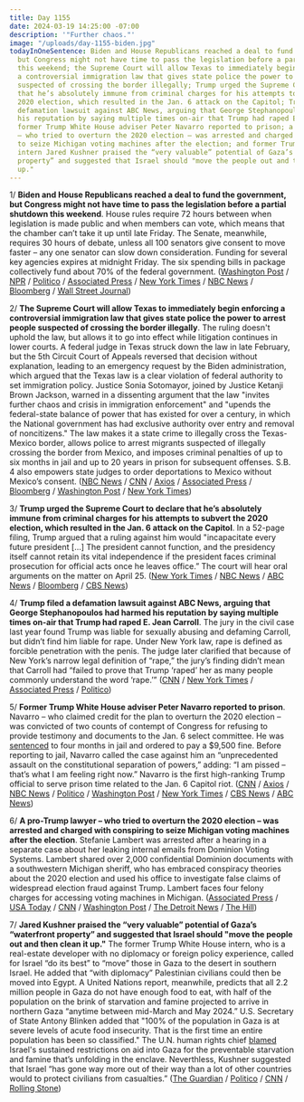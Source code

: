 ```yaml
---
title: Day 1155
date: 2024-03-19 14:25:00 -07:00
description: '"Further chaos."'
image: "/uploads/day-1155-biden.jpg"
todayInOneSentence: Biden and House Republicans reached a deal to fund the government,
  but Congress might not have time to pass the legislation before a partial shutdown
  this weekend; the Supreme Court will allow Texas to immediately begin enforcing
  a controversial immigration law that gives state police the power to arrest people
  suspected of crossing the border illegally; Trump urged the Supreme Court to declare
  that he’s absolutely immune from criminal charges for his attempts to subvert the
  2020 election, which resulted in the Jan. 6 attack on the Capitol; Trump filed a
  defamation lawsuit against ABC News, arguing that George Stephanopoulos had harmed
  his reputation by saying multiple times on-air that Trump had raped E. Jean Carroll;
  former Trump White House adviser Peter Navarro reported to prison; a pro-Trump lawyer
  – who tried to overturn the 2020 election – was arrested and charged with conspiring
  to seize Michigan voting machines after the election; and former Trump White House
  intern Jared Kushner praised the “very valuable” potential of Gaza’s “waterfront
  property” and suggested that Israel should "move the people out and then clean it
  up."
---
```


1/ **Biden and House Republicans reached a deal to fund the government, but Congress might not have time to pass the legislation before a partial shutdown this weekend**. House rules require 72 hours between when legislation is made public and when members can vote, which means that the chamber can’t take it up until late Friday. The Senate, meanwhile, requires 30 hours of debate, unless all 100 senators give consent to move faster – any one senator can slow down consideration. Funding for several key agencies expires at midnight Friday. The six spending bills in package collectively fund about 70% of the federal government. ([Washington Post](https://www.washingtonpost.com/business/2024/03/18/government-shutdown-update-2024/) / [NPR](https://www.npr.org/2024/03/19/1239406772/shutdown-deal) / [Politico](https://www.politico.com/live-updates/2024/03/19/congress/shutdown-funding-avert-homeland-security-house-senate-00147726) / [Associated Press](https://apnews.com/article/biden-congress-budget-funding-bills-government-shutdown-fa9c4c169613bc0ca991e66829f25f77) / [New York Times](https://www.nytimes.com/2024/03/19/us/politics/congress-spending-bill-shutdown.html) / [NBC News](https://www.nbcnews.com/politics/congress/funding-deal-eludes-congress-just-days-ahead-government-shutdown-deadl-rcna143566) / [Bloomberg](https://www.bloomberg.com/news/articles/2024-03-19/us-lawmakers-reach-deal-to-keep-government-open-through-sept-30?srnd=politics-vp&sref=MIBMEEoj) / [Wall Street Journal](https://www.wsj.com/politics/policy/congress-funding-bills-budget-government-shutdown-ad7a4dd2?mod=hp_listb_pos2))

2/ **The Supreme Court will allow Texas to immediately begin enforcing a controversial immigration law that gives state police the power to arrest people suspected of crossing the border illegally**. The ruling doesn't uphold the law, but allows it to go into effect while litigation continues in lower courts. A federal judge in Texas struck down the law in late February, but the 5th Circuit Court of Appeals reversed that decision without explanation, leading to an emergency request by the Biden administration, which argued that the Texas law is a clear violation of federal authority to set immigration policy. Justice Sonia Sotomayor, joined by Justice Ketanji Brown Jackson, warned in a dissenting argument that the law "invites further chaos and crisis in immigration enforcement" and "upends the federal-state balance of power that has existed for over a century, in which the National government has had exclusive authority over entry and removal of noncitizens." The law makes it a state crime to illegally cross the Texas-Mexico border, allows police to arrest migrants suspected of illegally crossing the border from Mexico, and imposes criminal penalties of up to six months in jail and up to 20 years in prison for subsequent offenses. S.B. 4 also empowers state judges to order deportations to Mexico without Mexico’s consent. ([NBC News](https://www.nbcnews.com/politics/supreme-court/supreme-court-allows-texas-enforce-immigration-law-rcna142971) / [CNN](https://www.cnn.com/2024/03/19/politics/supreme-court-allows-texas-to-begin-enforcing-controversial-immigration-law/index.html) / [Axios](https://www.axios.com/2024/03/19/supreme-court-texas-law-state-immigrant-arrests?stream=top) / [Associated Press](https://apnews.com/article/supreme-court-migrant-arrests-texas-13ffaed316d16f42e928f6958f0658f2) / [Bloomberg](https://www.bloomberg.com/news/articles/2024-03-19/supreme-court-allows-texas-migrant-deportation-law-in-biden-loss?srnd=homepage-americas&sref=MIBMEEoj) / [Washington Post](https://www.washingtonpost.com/politics/2024/03/19/supreme-court-texas-immigration-law/) / [New York Times](https://www.nytimes.com/2024/03/19/us/supreme-court-texas-immigration.html))

3/ **Trump urged the Supreme Court to declare that he’s absolutely immune from criminal charges for his attempts to subvert the 2020 election, which resulted in the Jan. 6 attack on the Capitol**. In a 52-page filing, Trump argued that a ruling against him would "incapacitate every future president [...] The president cannot function, and the presidency itself cannot retain its vital independence if the president faces criminal prosecution for official acts once he leaves office.” The court will hear oral arguments on the matter on April 25. ([New York Times](https://www.nytimes.com/2024/03/19/us/trump-supreme-court-immunity.html) / [NBC News](https://www.nbcnews.com/politics/supreme-court/trump-immunity-supreme-court-rcna143933) / [ABC News](https://abcnews.go.com/Politics/trump-makes-argument-supreme-court-deserves-presidential-immunity/story?id=108287463) / [Bloomberg](https://www.bloomberg.com/news/articles/2024-03-19/trump-asks-supreme-court-to-immunize-him-from-jan-6-charges?sref=MIBMEEoj) / [CBS News](https://www.cbsnews.com/news/trump-supreme-court-immunity-criminal-prosecution-2020-election-case/))

4/ **Trump filed a defamation lawsuit against ABC News, arguing that George Stephanopoulos had harmed his reputation by saying multiple times on-air that Trump had raped E. Jean Carroll**. The jury in the civil case last year found Trump was liable for sexually abusing and defaming Carroll, but didn’t find him liable for rape. Under New York law, rape is defined as forcible penetration with the penis. The judge later clarified that because of New York’s narrow legal definition of “rape,” the jury’s finding didn’t mean that Carroll had “failed to prove that Trump ‘raped’ her as many people commonly understand the word ‘rape.’” ([CNN](https://www.cnn.com/2024/03/19/media/trump-sues-abc-news-george-stephanopoulos/) / [New York Times](https://www.nytimes.com/2024/03/18/us/politics/trump-lawsuit-abc-stephanopoulos.html) / [Associated Press](https://apnews.com/article/trump-fraud-bond-appeal-million-75ef3efb5b70d6ea43bea85b65ff7810) / [Politico](https://www.politico.com/news/2024/03/19/trump-bond-abc-news-stephanopoulos-00147740))

5/ **Former Trump White House adviser Peter Navarro reported to prison**. Navarro – who claimed credit for the plan to overturn the 2020 election – was convicted of two counts of contempt of Congress for refusing to provide testimony and documents to the Jan. 6 select committee. He was [sentenced](https://whatthefuckjusthappenedtoday.com/2024/01/25/day-1101/#4-peter-navarro-%E2%80%93-who-claimed-credit) to four months in jail and ordered to pay a $9,500 fine. Before reporting to jail, Navarro called the case against him an “unprecedented assault on the constitutional separation of powers,” adding: “I am pissed – that’s what I am feeling right now.” Navarro is the first high-ranking Trump official to serve prison time related to the Jan. 6 Capitol riot. ([CNN](https://www.cnn.com/2024/03/19/politics/peter-navarro-jail-contempt-of-congress/) / [Axios](https://www.axios.com/2024/03/19/peter-navarro-begins-prison-sentence) / [NBC News](https://www.nbcnews.com/politics/justice-department/ex-trump-adviser-peter-navarro-reports-prison-contempt-congress-convic-rcna144043) / [Politico](https://www.politico.com/news/2024/03/19/peter-navarro-prison-miami-00147790) / [Washington Post](https://www.washingtonpost.com/dc-md-va/2024/03/19/navarro-reports-prison-jan6-contempt/) / [New York Times](https://www.nytimes.com/2024/03/19/us/politics/peter-navarro-jail-contempt-congress.html) / [CBS News](https://www.cbsnews.com/news/peter-navarro-prison-supreme-court-john-roberts/) / [ABC News](https://abcnews.go.com/Politics/former-trump-adviser-peter-navarro-reports-prison-after/story?id=108272357))

6/ **A pro-Trump lawyer – who tried to overturn the 2020 election – was arrested and charged with conspiring to seize Michigan voting machines after the election**. Stefanie Lambert was arrested after a hearing in a separate case about her leaking internal emails from Dominion Voting Systems. Lambert shared over 2,000 confidential Dominion documents with a southwestern Michigan sheriff, who has embraced conspiracy theories about the 2020 election and used his office to investigate false claims of widespread election fraud against Trump. Lambert faces four felony charges for accessing voting machines in Michigan. ([Associated Press](https://apnews.com/article/voting-machines-dominion-defamation-68d3f3a4e840ccb7a81d72837c4f6b3e) / [USA Today](https://www.usatoday.com/story/news/politics/elections/2024/03/19/michigan-attorney-stephanie-lambert-arrested/73029030007/) / [CNN](https://www.cnn.com/2024/03/18/politics/trump-allies-election-defamation-case-leak-dominion-emails) / [Washington Post](https://www.washingtonpost.com/national-security/2024/03/18/attorney-michigan-voting-machine-lawyer-arrested-dominion/) / [The Detroit News](https://www.detroitnews.com/story/news/politics/2024/03/18/pro-trump-lawyer-stefanie-lambert-arrested-on-bench-warrant-in-washington-dominion-voting-elections/73023957007/) / [The Hill](https://thehill.com/regulation/court-battles/4541456-pro-trump-attorney-arrested-after-hearing-on-leaked-dominion-documents/))

7/ **Jared Kushner praised the “very valuable” potential of Gaza’s “waterfront property” and suggested that Israel should "move the people out and then clean it up."** The former Trump White House intern, who is a real-estate developer with no diplomacy or foreign policy experience, called for Israel “do its best” to “move” those in Gaza to the desert in southern Israel. He added that “with diplomacy” Palestinian civilians could then be moved into Egypt. A United Nations report, meanwhile, predicts that all 2.2 million people in Gaza do not have enough food to eat, with half of the population on the brink of starvation and famine projected to arrive in northern Gaza “anytime between mid-March and May 2024.” U.S. Secretary of State Antony Blinken added that "100% of the population in Gaza is at severe levels of acute food insecurity. That is the first time an entire population has been so classified." The U.N. human rights chief [blamed](https://www.nytimes.com/2024/03/19/world/middleeast/the-un-human-rights-chief-says-israel-may-be-using-starvation-as-a-war-weapon.html) Israel's sustained restrictions on aid into Gaza for the preventable starvation and famine that’s unfolding in the enclave. Neverthless, Kushner suggested that Israel “has gone way more out of their way than a lot of other countries would to protect civilians from casualties.” ([The Guardian](https://www.theguardian.com/us-news/2024/mar/19/jared-kushner-gaza-waterfront-property-israel-negev) / [Politico](https://www.politico.com/news/2024/03/19/jared-kushner-calls-gaza-property-valuable-00147817) / [CNN](https://www.cnn.com/middleeast/live-news/israel-hamas-war-gaza-news-03-19-24/h_bc824af4ebc4cf6468222d3aa73ed466) / [Rolling Stone](https://www.rollingstone.com/politics/politics-news/jared-kushner-gaza-waterfront-property-valuable-1234990546/))


